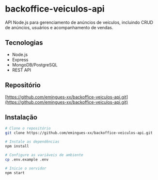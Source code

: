 # backoffice-veiculos-api

API Node.js para gerenciamento de anúncios de veículos, incluindo CRUD de anúncios, usuários e acompanhamento de vendas.

## Tecnologias

- Node.js
- Express
- MongoDB/PostgreSQL
- REST API

## Repositório

[https://github.com/emingues-xx/backoffice-veiculos-api.git](https://github.com/emingues-xx/backoffice-veiculos-api.git)

## Instalação

```bash
# Clone o repositório
git clone https://github.com/emingues-xx/backoffice-veiculos-api.git

# Instale as dependências
npm install

# Configure as variáveis de ambiente
cp .env.example .env

# Inicie o servidor
npm start
```
